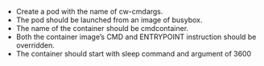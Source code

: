 - Create a pod with the name of cw-cmdargs. 
- The pod should be launched from an image of busybox. 
- The name of the container should be cmdcontainer. 
- Both the container image’s CMD and ENTRYPOINT instruction should be overridden.
- The container should start with sleep command and argument of 3600